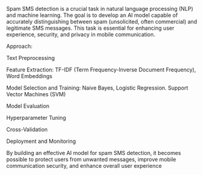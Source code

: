 Spam SMS detection is a crucial task in natural language processing (NLP) and machine learning. The goal is to develop an AI model capable of accurately distinguishing between spam (unsolicited, often commercial) and legitimate SMS messages. This task is essential for enhancing user experience, security, and privacy in mobile communication.

Approach:

Text Preprocessing

Feature Extraction:
TF-IDF (Term Frequency-Inverse Document Frequency), Word Embeddings

Model Selection and Training:
Naive Bayes,
Logistic Regression.
Support Vector Machines (SVM)

Model Evaluation

Hyperparameter Tuning

Cross-Validation

Deployment and Monitoring

By building an effective AI model for spam SMS detection, it becomes possible to protect users from unwanted messages, improve mobile communication security, and enhance overall user experience
